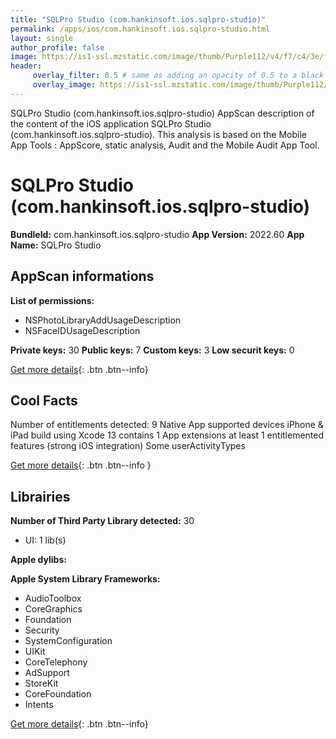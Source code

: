 ```yaml
---
title: "SQLPro Studio (com.hankinsoft.ios.sqlpro-studio)"
permalink: /apps/ios/com.hankinsoft.ios.sqlpro-studio.html
layout: single
author_profile: false
image: https://is1-ssl.mzstatic.com/image/thumb/Purple112/v4/f7/c4/3e/f7c43e48-4a85-02f0-3acc-4fff31ad73c0/AppIcon-0-1x_U007emarketing-0-10-0-85-220.png/512x512bb.jpg
header: 
     overlay_filter: 0.5 # same as adding an opacity of 0.5 to a black background
     overlay_image: https://is1-ssl.mzstatic.com/image/thumb/Purple112/v4/f7/c4/3e/f7c43e48-4a85-02f0-3acc-4fff31ad73c0/AppIcon-0-1x_U007emarketing-0-10-0-85-220.png/512x512bb.jpg
---
```

SQLPro Studio (com.hankinsoft.ios.sqlpro-studio) AppScan description of the content of the iOS application SQLPro Studio (com.hankinsoft.ios.sqlpro-studio). This analysis is based on the Mobile App Tools : AppScore, static analysis, Audit and the Mobile Audit App Tool.

# SQLPro Studio (com.hankinsoft.ios.sqlpro-studio)

**BundleId:** com.hankinsoft.ios.sqlpro-studio
**App Version:** 2022.60
**App Name:** SQLPro Studio


## AppScan informations 

**List of permissions:** 
- NSPhotoLibraryAddUsageDescription
- NSFaceIDUsageDescription
  
  
**Private keys:** 30
**Public keys:** 7
**Custom keys:** 3
**Low securit keys:** 0
  
[Get more details](/pricing.html){: .btn .btn--info}

## Cool Facts

Number of entitlements detected: 9
Native App
supported devices iPhone & iPad
build using Xcode 13
contains 1 App extensions
at least 1 entitlemented features (strong iOS integration)
Some userActivityTypes
  
[Get more details](/pricing.html){: .btn .btn--info }

## Librairies 
**Number of Third Party Library detected:** 30
- UI: 1 lib(s)


**Apple dylibs:**


**Apple System Library Frameworks:**
- AudioToolbox
- CoreGraphics
- Foundation
- Security
- SystemConfiguration
- UIKit
- CoreTelephony
- AdSupport
- StoreKit
- CoreFoundation
- Intents


  
[Get more details](/pricing.html){: .btn .btn--info}

